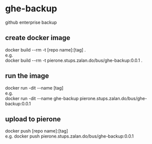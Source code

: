 # ghe-backup
github enterprise backup

## create docker image
docker build --rm -t [repo name]:[tag] .  
e.g.  
docker build --rm -t pierone.stups.zalan.do/bus/ghe-backup:0.0.1 .  

## run the image
docker run -dit --name [tag]  
e.g.  
docker run -dit --name ghe-backup pierone.stups.zalan.do/bus/ghe-backup:0.0.1

## upload to pierone
docker push [repo name]:[tag]  
e.g.
docker push pierone.stups.zalan.do/bus/ghe-backup:0.0.1
